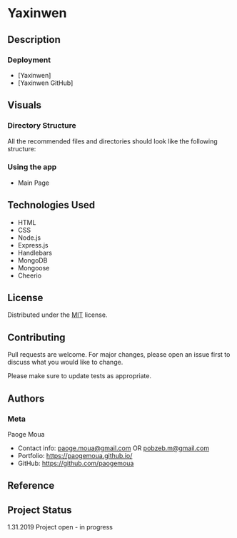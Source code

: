# Yaxinwen

## Description

### Deployment
* [Yaxinwen]
* [Yaxinwen GitHub]

## Visuals
<!-- ![Home](./public/images/...) -->

### Directory Structure
All the recommended files and directories should look like the following structure:

<!-- ![Directory Structure](./public/images/...) -->

### Using the app
* Main Page
<!-- * ![Main Page](./public/images/...) -->

## Technologies Used
* HTML
* CSS
* Node.js
* Express.js
* Handlebars
* MongoDB
* Mongoose
* Cheerio

## License
Distributed under the [MIT] license.

## Contributing
Pull requests are welcome. For major changes, please open an issue first to discuss what you would like to change.

Please make sure to update tests as appropriate.

## Authors
### Meta
Paoge Moua
* Contact info: paoge.moua@gmail.com OR pobzeb.m@gmail.com
* Portfolio: https://paogemoua.github.io/
* GitHub: https://github.com/paogemoua

## Reference

## Project Status
1.31.2019 Project open - in progress

<!-- Linked -->
[MIT]: https://choosealicense.com/licenses/mit/
[Node.js]: https://nodejs.org/en/download/
[MySQL Workbench]: https://dev.mysql.com/downloads/workbench/
[dotenv]: https://www.npmjs.com/package/dotenv
[express]: https://www.npmjs.com/package/express
[express handlebars]: https://www.npmjs.com/package/express-handlebars
[mysql2]: https://www.npmjs.com/package/mysql2
[phanthom-html-to-pdf]: https://www.npmjs.com/package/phantom-html-to-pdf
[sequelize]: https://www.npmjs.com/package/sequelize
[Visual Studio Code]: https://code.visualstudio.com/download
[Git Bash]: https://git-scm.com/downloads
[Chrome]: https://www.google.com/chrome/
[Hero Genesis]: https://lit-reaches-81284.herokuapp.com/
[Hero Genesis GitHub page]: https://github.com/Lamuel27/Hero-Genesis